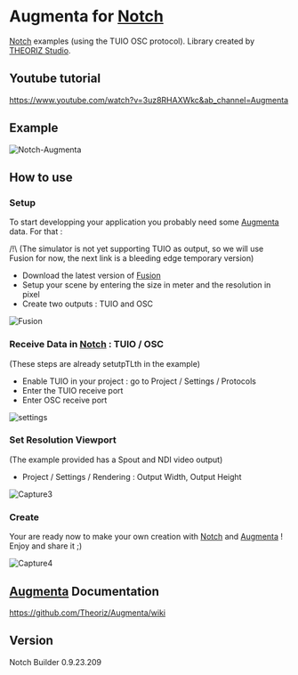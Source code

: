 ﻿Augmenta for [Notch]
=======================

[Notch] examples (using the TUIO OSC protocol). Library created by [THEORIZ Studio].

Youtube tutorial
-------------------------------------
https://www.youtube.com/watch?v=3uz8RHAXWkc&ab_channel=Augmenta

Example
-------------------------------------
![Notch-Augmenta](https://user-images.githubusercontent.com/64955193/136235171-f96533bb-cc09-4945-a98a-d9572686424b.gif)

How to use
-------------------------------------

### Setup

To start developping your application you probably need some [Augmenta] data. For that :

/!\ (The simulator is not yet supporting TUIO as output, so we will use Fusion for now, the next link is a bleeding edge temporary version)

- Download the latest version of [Fusion](https://gofile-3275575478.fr2.quickconnect.to/sharing/rTiRtHTVT)
- Setup your scene by entering the size in meter and the resolution in pixel 
- Create two outputs : TUIO and OSC

![Fusion](https://user-images.githubusercontent.com/64955193/136575151-a3a772e6-d82a-41be-885e-11c59c123d3c.PNG)


### Receive Data in [Notch] : TUIO / OSC

(These steps are already setutpTLth in the example)

- Enable TUIO in your project : go to Project / Settings / Protocols 
- Enter the TUIO receive port 
- Enter OSC receive port

![settings](https://user-images.githubusercontent.com/64955193/136575184-7b86d9c7-24b6-427a-9edb-86d9393edeeb.PNG)

### Set Resolution Viewport

(The example provided has a Spout and NDI video output)

-  Project / Settings / Rendering : Output Width, Output Height

![Capture3](https://user-images.githubusercontent.com/64955193/136353915-155349b5-822f-4c6f-ac42-8d3975200ba1.PNG)


### Create

Your are ready now to make your own creation with [Notch] and [Augmenta] ! Enjoy and share it ;)

![Capture4](https://user-images.githubusercontent.com/64955193/136355875-159e1d08-1439-473b-89cd-d731c5b9ec63.PNG)


[Augmenta] Documentation
-------------

https://github.com/Theoriz/Augmenta/wiki

Version
-------------

Notch Builder 0.9.23.209

[Notch]: https://www.notch.one/
[THEORIZ Studio]: https://www.theoriz.com/
[Augmenta]: https://www.augmenta-tech.com/




